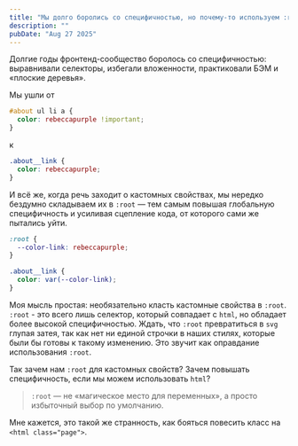 ```yaml
---
title: "Мы долго боролись со специфичностью, но почему-то используем :root"
description: ""
pubDate: "Aug 27 2025"
---
```


Долгие годы фронтенд-сообщество боролось со специфичностью: выравнивали селекторы, избегали вложенности, практиковали БЭМ и «плоские деревья».

Мы ушли от
```css
#about ul li a {
  color: rebeccapurple !important;
}
```

к

```css
.about__link {
  color: rebeccapurple;
}
```

И всё же, когда речь заходит о кастомных свойствах, мы нередко бездумно складываем их в `:root` — тем самым повышая глобальную специфичность и усиливая сцепление кода, от которого сами же пытались уйти.

```css
:root {
  --color-link: rebeccapurple;
}

.about__link {
  color: var(--color-link);
}
```

Моя мысль простая: необязательно класть кастомные свойства в `:root`. `:root` - это всего лишь селектор, который совпадает с `html`, но обладает более высокой специфичностью. Ждать, что `:root` превратиться в `svg` глупая затея, так как нет ни единой строчки в наших стилях, которые были бы готовы к такому изменению. Это звучит как оправдание использования `:root`.

Так зачем нам `:root` для кастомных свойств? Зачем повышать специфичность, если мы можем использовать `html`?

> `:root` — не «магическое место для переменных», а просто избыточный выбор по умолчанию.

Мне кажется, это такой же странность, как бояться повесить класс на `<html class="page">`.
